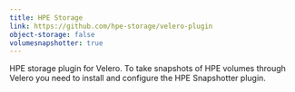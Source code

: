 ```yaml
---
title: HPE Storage
link: https://github.com/hpe-storage/velero-plugin
object-storage: false
volumesnapshotter: true
---
```

HPE storage plugin for Velero. To take snapshots of HPE volumes through Velero you need to install and configure the HPE Snapshotter plugin.
